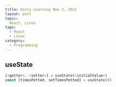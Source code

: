 ```yaml
---
title: Daily Learning Nov 2, 2021
layout: post
topic:
  React, Linux
tags:
  - React
  - Linux
category:
  - Programming 
---
```


## useState
~~~js
[<getter>, <setter>] = useState(<initialValue>)
const [timesPetted, setTimesPetted] = useState(0)
~~~
